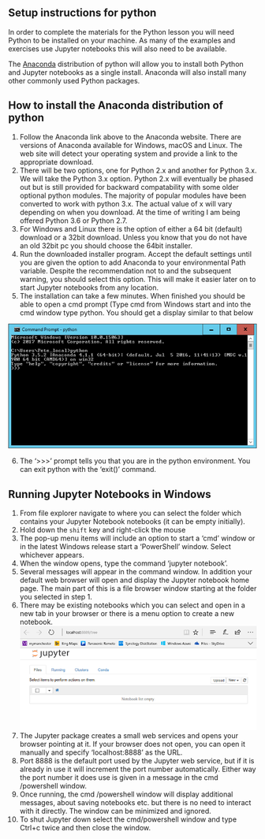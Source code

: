 


## Setup instructions for python

In order to complete the materials for the Python lesson you will need Python to be installed on your machine. As many of the examples and exercises use Jupyter notebooks this will also need to be available. 

The [Anaconda](https://www.anaconda.com/download/) distribution of python will allow you to install both Python and Jupyter notebooks as a single install. Anaconda will also install many other commonly used Python packages.

## How to install the Anaconda distribution of python

1.	Follow the Anaconda link above to the Anaconda website. There are versions of Anaconda available for Windows, macOS and Linux. The web site will detect your operating system and provide a link to the appropriate download. 
2.	There will be two options, one for Python 2.x and another for Python 3.x. We will take the Python 3.x option. Python 2.x will eventually be phased out but is still provided for backward compatability with some older optional python modules. The majority of popular modules have been converted to work with python 3.x. The actual value of x will vary depending on when you download. At the time of writing I am being offered Python 3.6 or Python 2.7.
3.	For Windows and Linux there is the option of either a 64 bit (default) download or a 32bit download. Unless you know that you do not have an old 32bit pc you should choose the 64bit installer.
4.	Run the downloaded installer program. Accept the default settings until you are given the option to add Anaconda to your environmental Path variable. Despite the recommendation not to and the subsequent warning, you should select this option. This will make it easier later on to start Jupyter notebooks from any location.
5.	The installation can take a few minutes. When finished you should be able to open a cmd prompt (Type cmd from Windows start and into the cmd window type python. You should get a display similar to that below

![Python Install](../fig/Python_install_1.png)

6.	The ‘>>>’ prompt tells you that you are in the python environment. You can exit python with the ‘exit()’ command.  



## Running Jupyter Notebooks in Windows

1. From file explorer navigate to where you can select the folder which contains your Jupyter Notebook notebooks (it can be empty initially).
2. Hold down the `shift` key and right-click the mouse
3.	The pop-up menu items will include an option to start a ‘cmd’ window or in the latest Windows release start a ‘PowerShell’ window. Select whichever appears.
4.	When the window opens, type the command ‘jupyter notebook’.
5.	Several messages will appear in the command window. In addition your default web browser will open and display the Jupyter notebook home page. The main part of this is a file browser window starting at the folder you selected in step 1.
6.	There may be existing notebooks which you can select and open in a new tab in your browser or there is a menu option to create a new notebook.
![Python Install](../fig/Python_install_2.png)
7.	The Jupyter package creates a small web services and opens your browser pointing at it. If your browser does not open, you can open it manually and specify ‘localhost:8888’ as the URL. 
8.	Port 8888 is the default port used by the Jupyter web service, but if it is already in use it will increment the port number automatically. Either way the port number it does use is given in a message in the cmd /powershell window.
9.	Once running, the cmd /powershell window will display additional messages, about saving notebooks etc. but there is no need to interact with it directly. The window can be minimized and ignored.
10.	To shut Jupyter down select the cmd/powershell window and type Ctrl+c twice and then close the window.


